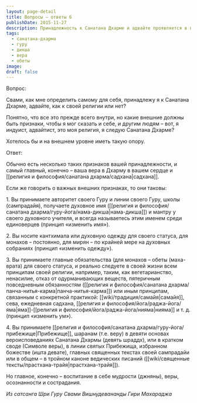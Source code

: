 ```yaml
---
layout: page-detail
title: Вопросы – ответы 6
publishDate: 2015-11-27
description: Принадлежность к Санатана Дхарме и адвайте проявляется в принятии своего Гуру и духовной линии, получении духовного имени и мантры, ношении кантхималы или особой одежды, следовании обетам и принципам традиции (например, вегетарианству, яме-нииаме, ежедневной садхане), а также в вере и принятии Прибежища в святых, божествах и священных текстах. Главное - это вера, практика и внутреннее стремление к мудрости и состраданию.
tags:
  - санатана-дхарма
  - гуру
  - дикша
  - вера
  - обеты
image: 
draft: false
---
```


Вопрос:

Свами, как мне определить самому для себя, принадлежу я к Санатана Дхарме, адвайте, как к своей религии или нет?

Понятно, что все это прежде всего внутри, но какие внешние должны быть признаки, чтобы я мог сказать и себе, и другим людям – вот, я индуист, адвайтист, это моя религия, я следую Санатана Дхарме?

Хотелось бы и на внешнем уровне иметь такую опору.

Ответ:

Обычно есть несколько таких признаков вашей принадлежности, и самый главный, конечно – ваша вера в Дхарму в вашем сердце и [[религия и философия/санатана дхарма/садхана|садхана]].

Если же говорить о важных внешних признаках, то они таковы:

1\. Вы принимаете авторитет своего Гуру и линии своего Гуру, школы (сампрадайя), получаете духовное имя ([[религия и философия/санатана дхарма/гуру-йога/нама-дикша|нама-дикша]]) и мантру у своего духовного учителя, и всегда называетесь этим именем среди единоверцев (принцип «изменить имя»).

2\. Вы носите кантхимала или духовную одежду для своего статуса, для монахов – постоянно, для мирян – по крайней мере на духовных собраниях (принцип «изменить одежду»).

3\. Вы принимаете главные обязательства (для монахов – обеты (маха-врата) для своего статуса, и реально следуете в своей жизни всем принципам своей религии, например, таким, как вегетарианство, ненасилие, отказ от одурманивающих веществ, пятеричным повседневным обязанностям ([[религия и философия/санатана дхарма/панча-нитья-карма|панча-нитья-карма]]) или иным принципам, связанным с конкретной практикой: [[wiki/традиция/самайя|самайя]], сева, ежедневная садхана, [[религия и философия/йога/раджа-йога/яма|яма]]-[[религия и философия/йога/раджа-йога/нияма|нияма]] и т. д. (принцип «изменить ум»).

4\. Вы принимаете [[религия и философия/санатана дхарма/гуру-йога/прибежище|Прибежище]], шаранам (т.е. веру) в девяти основах вероисповеданиях Санатана Дхармы (девять шраддх), или в кратком своде (Символе веры), в линии святых Прибежища, избранном божестве (ишта девате), главных священных текстах своей сампрадайи или в общем – в тройном каноне ведических писаний ([[wiki/священные тексты/прастхана-трайя|прастхана-трайя]]).

Но главное, конечно – воспитание в себе мудрости (джняны), веры, осознанности и сострадания.

*Из сатсанга Шри Гуру Свами Вишнудевананды Гири Махараджа*


